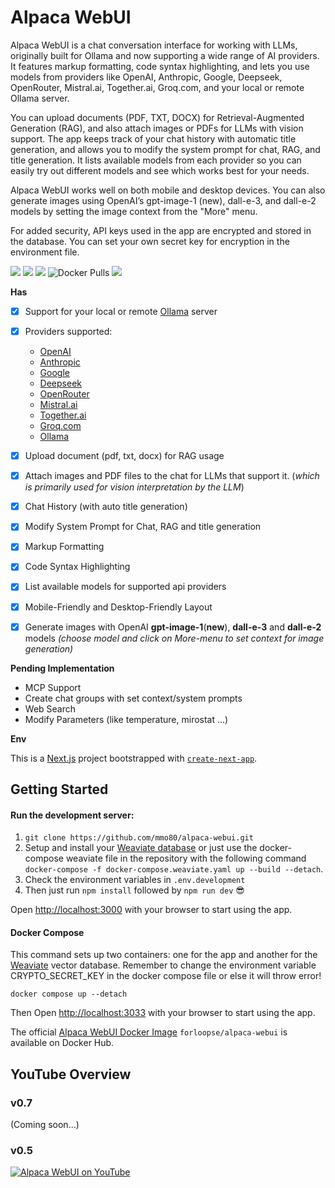 # Alpaca WebUI

Alpaca WebUI is a chat conversation interface for working with LLMs, originally built for Ollama and now supporting a wide range of AI providers. It features markup formatting, code syntax highlighting, and lets you use models from providers like OpenAI, Anthropic, Google, Deepseek, OpenRouter, Mistral.ai, Together.ai, Groq.com, and your local or remote Ollama server.

You can upload documents (PDF, TXT, DOCX) for Retrieval-Augmented Generation (RAG), and also attach images or PDFs for LLMs with vision support. The app keeps track of your chat history with automatic title generation, and allows you to modify the system prompt for chat, RAG, and title generation. It lists available models from each provider so you can easily try out different models and see which works best for your needs.

Alpaca WebUI works well on both mobile and desktop devices. You can also generate images using OpenAI’s gpt-image-1 (new), dall-e-3, and dall-e-2 models by setting the image context from the "More" menu.

For added security, API keys used in the app are encrypted and stored in the database. You can set your own secret key for encryption in the environment file.

<a href="https://github.com/mmo80/alpaca-webui/actions/workflows/integrations.yml"><img src="https://img.shields.io/github/actions/workflow/status/mmo80/alpaca-webui/integrations.yml" /></a> <img src="https://img.shields.io/github/commit-activity/t/mmo80/alpaca-webui" /> <img src="https://img.shields.io/github/languages/top/mmo80/alpaca-webui" /> ![Docker Pulls](https://img.shields.io/docker/pulls/forloopse/alpaca-webui) <img src="https://img.shields.io/github/repo-size/mmo80/alpaca-webui" />
<br>

**Has**

- [x] Support for your local or remote [Ollama](https://ollama.com/) server
- [x] Providers supported: 
  - [OpenAI](https://chat.openai.com/)
  - [Anthropic](https://anthropic.com)
  - [Google](https://ai.google.dev/)
  - [Deepseek](https://deepseek.com/en)
  - [OpenRouter](https://openrouter.ai)
  - [Mistral.ai](https://mistral.ai/)
  - [Together.ai](https://www.together.ai/products#inference)
  - [Groq.com](https://wow.groq.com/)
  - [Ollama](https://ollama.com/)
- [x] Upload document (pdf, txt, docx) for RAG usage
- [x] Attach images and PDF files to the chat for LLMs that support it. (*which is primarily used for vision interpretation by the LLM*)
- [x] Chat History (with auto title generation)
- [x] Modify System Prompt for Chat, RAG and title generation
- [x] Markup Formatting
- [x] Code Syntax Highlighting
- [x] List available models for supported api providers
- [x] Mobile-Friendly and Desktop-Friendly Layout
- [x] Generate images with OpenAI **gpt-image-1**(**new**), **dall-e-3** and **dall-e-2** models _(choose model and click on More-menu to set context for image generation)_


**Pending Implementation**
- MCP Support
- Create chat groups with set context/system prompts
- Web Search
- Modify Parameters (like temperature, mirostat ...)

**Env**

This is a [Next.js](https://nextjs.org/) project bootstrapped with [`create-next-app`](https://github.com/vercel/next.js/tree/canary/packages/create-next-app).

## Getting Started

#### Run the development server:

1. `git clone https://github.com/mmo80/alpaca-webui.git`
2. Setup and install your [Weaviate database](https://weaviate.io/developers/weaviate/installation) or just use the docker-compose weaviate file in the repository with the following command `docker-compose -f docker-compose.weaviate.yaml up --build --detach`.
3. Check the environment variables in `.env.development`
4. Then just run `npm install` followed by `npm run dev` :sunglasses:

Open [http://localhost:3000](http://localhost:3000) with your browser to start using the app.

#### Docker Compose

This command sets up two containers: one for the app and another for the [Weaviate](https://weaviate.io/) vector database. Remember to change the environment variable CRYPTO_SECRET_KEY in the docker compose file or else it will throw error! 

```shell
docker compose up --detach
```

Then Open [http://localhost:3033](http://localhost:3033) with your browser to start using the app.

The official [Alpaca WebUI Docker Image](https://hub.docker.com/r/forloopse/alpaca-webui) `forloopse/alpaca-webui` is available on Docker Hub.

## YouTube Overview
### v0.7
(Coming soon...)

### v0.5
[![Alpaca WebUI on YouTube](http://img.youtube.com/vi/utacKYiHtwI/0.jpg)](https://www.youtube.com/watch?v=utacKYiHtwI 'Alpaca WebUI Demo, AI, LLM, RAG, Web UI for Ollama, OpenAI, Together.xyz, Mistral.ai, Groq.com')
